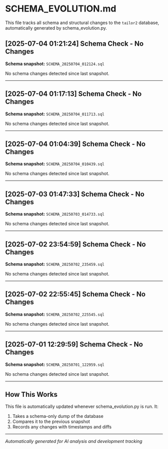 # SCHEMA_EVOLUTION.md

This file tracks all schema and structural changes to the `tailor2` database, automatically generated by schema_evolution.py.

## [2025-07-04 01:21:24] Schema Check - No Changes

**Schema snapshot:** `SCHEMA_20250704_012124.sql`

No schema changes detected since last snapshot.

---
## [2025-07-04 01:17:13] Schema Check - No Changes

**Schema snapshot:** `SCHEMA_20250704_011713.sql`

No schema changes detected since last snapshot.

---
## [2025-07-04 01:04:39] Schema Check - No Changes

**Schema snapshot:** `SCHEMA_20250704_010439.sql`

No schema changes detected since last snapshot.

---
## [2025-07-03 01:47:33] Schema Check - No Changes

**Schema snapshot:** `SCHEMA_20250703_014733.sql`

No schema changes detected since last snapshot.

---
## [2025-07-02 23:54:59] Schema Check - No Changes

**Schema snapshot:** `SCHEMA_20250702_235459.sql`

No schema changes detected since last snapshot.

---
## [2025-07-02 22:55:45] Schema Check - No Changes

**Schema snapshot:** `SCHEMA_20250702_225545.sql`

No schema changes detected since last snapshot.

---
## [2025-07-01 12:29:59] Schema Check - No Changes

**Schema snapshot:** `SCHEMA_20250701_122959.sql`

No schema changes detected since last snapshot.

---

## How This Works

This file is automatically updated whenever schema_evolution.py is run. It:
1. Takes a schema-only dump of the database
2. Compares it to the previous snapshot
3. Records any changes with timestamps and diffs

---
*Automatically generated for AI analysis and development tracking*
